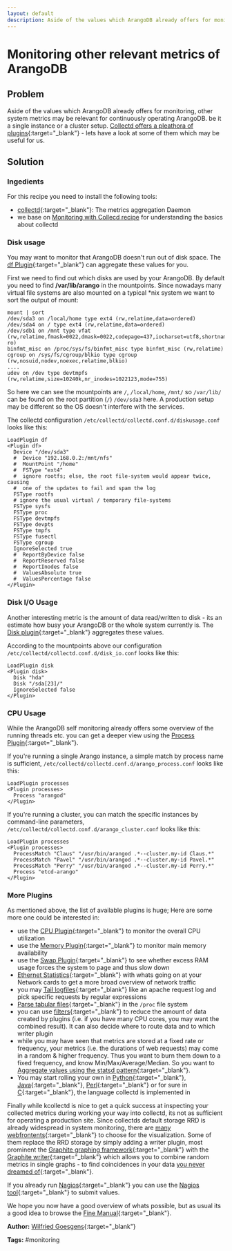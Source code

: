 ```yaml
---
layout: default
description: Aside of the values which ArangoDB already offers for monitoring, other system metrics may be relevant for continuously operating ArangoDB
---
```

Monitoring other relevant metrics of ArangoDB
=============================================

Problem
-------

Aside of the values which ArangoDB already offers for monitoring, other system metrics may be relevant for continuously operating ArangoDB. be it a single instance or a cluster setup. [Collectd offers a pleathora of plugins](https://collectd.org/wiki/index.php/Table_of_Plugins){:target="_blank"} - lets have a look at some of them which may be useful for us.

Solution
--------

### Ingedients

For this recipe you need to install the following tools:

- [collectd](https://collectd.org/){:target="_blank"}: The metrics aggregation Daemon
- we base on [Monitoring with Collecd recipe](monitoring-collectd.html) for understanding the basics about collectd

### Disk usage
You may want to monitor that ArangoDB doesn't run out of disk space. The [df Plugin](https://collectd.org/wiki/index.php/Plugin:DF){:target="_blank"} can aggregate these values for you.

First we need to find out which disks are used by your ArangoDB. By default you need to find **/var/lib/arango** in the mountpoints. Since nowadays many virtual file systems are also mounted on a typical \*nix system we want to sort the output of mount:

    mount | sort
    /dev/sda3 on /local/home type ext4 (rw,relatime,data=ordered)
    /dev/sda4 on / type ext4 (rw,relatime,data=ordered)
    /dev/sdb1 on /mnt type vfat (rw,relatime,fmask=0022,dmask=0022,codepage=437,iocharset=utf8,shortname=mixed,errors=remount-ro)
    binfmt_misc on /proc/sys/fs/binfmt_misc type binfmt_misc (rw,relatime)
    cgroup on /sys/fs/cgroup/blkio type cgroup (rw,nosuid,nodev,noexec,relatime,blkio)
    ....
    udev on /dev type devtmpfs (rw,relatime,size=10240k,nr_inodes=1022123,mode=755)

So here we can see the mountpoints are `/`, `/local/home`, `/mnt/` so `/var/lib/` can be found on the root partition (`/`) `/dev/sda3` here. A production setup may be different so the OS doesn't interfere with the services.

The collectd configuration `/etc/collectd/collectd.conf.d/diskusage.conf` looks like this:

    LoadPlugin df
    <Plugin df>
      Device "/dev/sda3"
      #  Device "192.168.0.2:/mnt/nfs"
      #  MountPoint "/home"
      #  FSType "ext4"
      #  ignore rootfs; else, the root file-system would appear twice, causing
      #  one of the updates to fail and spam the log
      FSType rootfs
      # ignore the usual virtual / temporary file-systems
      FSType sysfs
      FSType proc
      FSType devtmpfs
      FSType devpts
      FSType tmpfs
      FSType fusectl
      FSType cgroup
      IgnoreSelected true
      #  ReportByDevice false
      #  ReportReserved false
      #  ReportInodes false
      #  ValuesAbsolute true
      #  ValuesPercentage false
    </Plugin>

### Disk I/O Usage

Another interesting metric is the amount of data read/written to disk - its an estimate how busy your ArangoDB or the whole system currently is.
The [Disk plugin](https://collectd.org/wiki/index.php/Plugin:Disk){:target="_blank"} aggregates these values.

According to the mountpoints above our configuration `/etc/collectd/collectd.conf.d/disk_io.conf` looks like this:

    LoadPlugin disk
    <Plugin disk>
      Disk "hda"
      Disk "/sda[23]/"
      IgnoreSelected false
    </Plugin>


### CPU Usage

While the ArangoDB self monitoring already offers some overview of the running threads etc. you can get a deeper view using the [Process Plugin](https://collectd.org/wiki/index.php/Plugin:Processes){:target="_blank"}.

If you're running a single Arango instance, a simple match by process name is sufficient, `/etc/collectd/collectd.conf.d/arango_process.conf` looks like this:

    LoadPlugin processes
    <Plugin processes>
      Process "arangod"
    </Plugin>

If you're running a cluster, you can match the specific instances by command-line parameters, `/etc/collectd/collectd.conf.d/arango_cluster.conf` looks like this:

    LoadPlugin processes
    <Plugin processes>
      ProcessMatch "Claus" "/usr/bin/arangod .*--cluster.my-id Claus.*"
      ProcessMatch "Pavel" "/usr/bin/arangod .*--cluster.my-id Pavel.*"
      ProcessMatch "Perry" "/usr/bin/arangod .*--cluster.my-id Perry.*"
      Process "etcd-arango"
    </Plugin>

### More Plugins

As mentioned above, the list of available plugins is huge; Here are some more one could be interested in:
- use the [CPU Plugin](https://collectd.org/wiki/index.php/CPU){:target="_blank"} to monitor the overall CPU utilization
- use the [Memory Plugin](https://collectd.org/wiki/index.php/Plugin:Memory){:target="_blank"} to monitor main memory availability
- use the [Swap Plugin](https://collectd.org/documentation/manpages/collectd.conf.5.shtml#plugin_swap){:target="_blank"} to see whether excess RAM usage forces the system to page and thus slow down
- [Ethernet Statistics](https://collectd.org/wiki/index.php/Plugin:Ethstat){:target="_blank"} with whats going on at your Network cards to get a more broad overview of network traffic
- you may [Tail logfiles](https://collectd.org/wiki/index.php/Plugin:Tail){:target="_blank"} like an apache request log and pick specific requests by regular expressions
- [Parse tabular files](https://collectd.org/wiki/index.php/Plugin:Table){:target="_blank"} in the `/proc` file system
- you can use [filters](https://collectd.org/documentation/manpages/collectd.conf.5.shtml#filter_configuration){:target="_blank"} to reduce the amount of data created by plugins (i.e. if you have many CPU cores, you may want the combined result). It can also decide where to route data and to which writer plugin
- while you may have seen that metrics are stored at a fixed rate or frequency, your metrics (i.e. the durations of web requests) may come in a random & higher frequency. Thus you want to burn them down to a fixed frequency, and know Min/Max/Average/Median. So you want to  [Aggregate values using the statsd pattern](https://collectd.org/wiki/index.php/Plugin:StatsD){:target="_blank"}.
- You may start rolling your own in
  [Python](https://collectd.org/wiki/index.php/Plugin:Python){:target="_blank"},
  [Java](https://collectd.org/wiki/index.php/Plugin:Java){:target="_blank"},
  [Perl](https://collectd.org/wiki/index.php/Plugin:Perl){:target="_blank"} or for sure in
  [C](https://collectd.org/wiki/index.php/Plugin_architecture){:target="_blank"}, the language collectd is implemented in

Finally while kcollectd is nice to get a quick success at inspecting your
collected metrics during working your way into collectd, its not as sufficient
for operating a production site. Since collectds default storage RRD is already
widespread in system monitoring, there are
[many webfrontents](https://collectd.org/wiki/index.php/List_of_front-ends){:target="_blank"}
to choose for the visualization. Some of them replace the RRD storage by simply
adding a writer plugin, most prominent the
[Graphite graphing framework](http://graphite.wikidot.com/screen-shots){:target="_blank"} with the
[Graphite writer](https://collectd.org/wiki/index.php/Plugin:Write_Graphite){:target="_blank"}
which allows you to combine random metrics in single graphs - to find
coincidences in your data [you never dreamed of](http://metrics20.org/media/){:target="_blank"}.

If you already run [Nagios](http://www.nagios.org){:target="_blank"} you can use the
[Nagios tool](https://collectd.org/documentation/manpages/collectd-nagios.1.shtml){:target="_blank"} to submit values.

We hope you now have a good overview of whats possible, but as usual its a good
idea to browse the [Fine Manual](https://collectd.org/documentation.shtml){:target="_blank"}.

**Author:** [Wilfried Goesgens](https://github.com/dothebart){:target="_blank"}

**Tags:**  #monitoring

